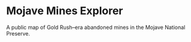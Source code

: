 # Mojave Mines Explorer
A public map of Gold Rush–era abandoned mines in the Mojave National Preserve.
